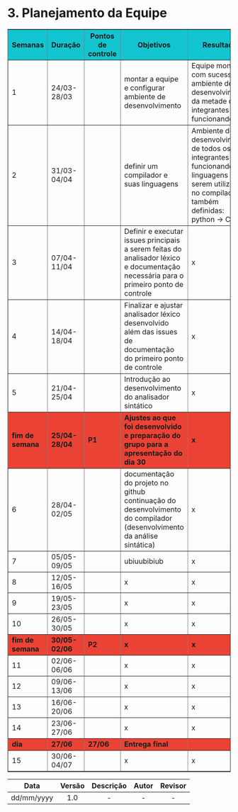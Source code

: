 # 3. Planejamento da Equipe

<table border="1">
  <thead>
    <tr style="background-color: #13C5D0;">
      <th><strong>Semanas</strong></th>
      <th><strong>Duração</strong></th>
      <th><strong>Pontos de controle</strong></th>
      <th><strong>Objetivos</strong></th>
      <th><strong>Resultado</strong></th>
      <th><strong>Responsável pelo acompanhamento semanal</strong></th>
    </tr>
  </thead>
  <tbody>
    <tr>
      <td>1</td>
      <td>24/03-28/03</td>
      <td></td>
      <td>montar a equipe e configurar ambiente de desenvolvimento</td>
      <td>Equipe montada com sucesso e ambiente de desenvolvimento da metade dos integrantes funcionando</td>
      <td>Brunna</td>
    </tr>
    <tr>
      <td>2</td>
      <td>31/03-04/04</td>
      <td></td>
      <td>definir um compilador e suas linguagens</td>
      <td>Ambiente de desenvolvimento de todos os integrantes funcionando; linguagens a serem utilizadas no compilador também definidas: python -> C</td>
      <td>Brunna</td>
    </tr>
    <tr>
      <td>3</td>
      <td>07/04-11/04</td>
      <td></td>
      <td>Definir e executar issues principais a serem feitas do analisador léxico e documentação necessária para o primeiro ponto de controle</td>
      <td>x</td>
      <td>Arthur</td>
    </tr>
    <tr>
      <td>4</td>
      <td>14/04-18/04</td>
      <td></td>
      <td>Finalizar e ajustar analisador léxico desenvolvido além das issues de documentação do primeiro ponto de controle</td>
      <td>x</td>
      <td>Genilson</td>
    </tr>
    <tr>
      <td>5</td>
      <td>21/04-25/04</td>
      <td></td>
      <td>Introdução ao desenvolvimento do analisador sintático</td>
      <td>x</td>
      <td>Laís</td>
    </tr>
    <tr style="background-color: #EA4335;">
      <td><strong>fim de semana</strong></td>
      <td><strong>25/04-28/04</strong></td>
      <td><strong>P1</strong></td>
      <td><strong>Ajustes ao que foi desenvolvido e preparação do grupo para a apresentação do dia 30</strong></td>
      <td><strong>x</strong></td>
      <td><strong>Mariana</strong></td>
    </tr>
    <tr>
      <td>6</td>
      <td>28/04-02/05</td>
      <td></td>
      <td>documentação do projeto no github continuação do desenvolvimento do compilador (desenvolvimento da análise sintática)</td>
      <td>x</td>
      <td>Taynara</td>
    </tr>
    <tr>
      <td>7</td>
      <td>05/05-09/05</td>
      <td></td>
      <td>ubiuubibiub</td>
      <td>x</td>
      <td>Arthur</td>
    </tr>
    <tr>
      <td>8</td>
      <td>12/05-16/05</td>
      <td></td>
      <td>x</td>
      <td>x</td>
      <td>Brunna</td>
    </tr>
    <tr>
      <td>9</td>
      <td>19/05-23/05</td>
      <td></td>
      <td>x</td>
      <td>x</td>
      <td>Genilson</td>
    </tr>
    <tr>
      <td>10</td>
      <td>26/05-30/05</td>
      <td></td>
      <td>x</td>
      <td>x</td>
      <td>Laís</td>
    </tr>
    <tr style="background-color: #EA4335;">
      <td><strong>fim de semana</strong></td>
      <td><strong>30/05-02/06</strong></td>
      <td><strong>P2</strong></td>
      <td><strong>x</strong></td>
      <td><strong>x</strong></td>
      <td><strong>Mariana</strong></td>
    </tr>
    <tr>
      <td>11</td>
      <td>02/06-06/06</td>
      <td></td>
      <td>x</td>
      <td>x</td>
      <td>Taynara</td>
    </tr>
    <tr>
      <td>12</td>
      <td>09/06-13/06</td>
      <td></td>
      <td>x</td>
      <td>x</td>
      <td></td>
    </tr>
    <tr>
      <td>13</td>
      <td>16/06-20/06</td>
      <td></td>
      <td>x</td>
      <td>x</td>
      <td></td>
    </tr>
    <tr>
      <td>14</td>
      <td>23/06-27/06</td>
      <td></td>
      <td>x</td>
      <td>x</td>
      <td></td>
    </tr>
    <tr style="background-color: #EA4335;">
      <td><strong>dia</strong></td>
      <td><strong>27/06</strong></td>
      <td><strong>27/06</strong></td>
      <td><strong>Entrega final</strong></td>
      <td><strong></strong></td>
      <td><strong></strong></td>
      <td><strong></strong></td>
    </tr>
    <tr>
      <td>15</td>
      <td>30/06-04/07</td>
      <td></td>
      <td>x</td>
      <td>x</td>
      <td></td>
    </tr>
  </tbody>
</table>






|**Data** | **Versão** | **Descrição** | **Autor** | **Revisor** |
|:---: | :---: | :---: | :---: | :---: |
| dd/mm/yyyy | 1.0 | - | - | - |
